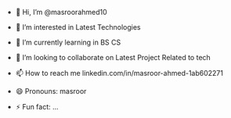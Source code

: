 - 👋 Hi, I’m @masroorahmed10
- 👀 I’m interested in Latest Technologies
- 🌱 I’m currently learning in BS CS 
- 💞️ I’m looking to collaborate on Latest Project Related to tech 
- 📫 How to reach me linkedin.com/in/masroor-ahmed-1ab602271

- 😄 Pronouns: masroor
- ⚡ Fun fact: ...

<!---
masroorahmed10/masroorahmed10 is a ✨ special ✨ repository because its `README.md` (this file) appears on your GitHub profile.
You can click the Preview link to take a look at your changes.
--->
